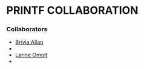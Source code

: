 # PRINTF COLLABORATION

<h3>Collaborators</h3>
<ul>
<li><a href="https://github.com/briviamoon/">Brivia Allan</a><li>
<li><a href="https://github.com/larinegit/">Larine Omoit</a><li>
<!--append your github link here same as above-->
</ul>

